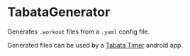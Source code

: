 # TabataGenerator

Generates `.workout` files from a `.yaml` config file.

Generated files can be used by a [Tabata Timer](https://play.google.com/store/apps/details?id=com.evgeniysharafan.tabatatimer) android app.
